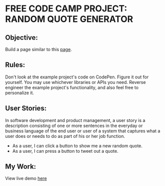 # FREE CODE CAMP PROJECT: RANDOM QUOTE GENERATOR

## Objective:
Build a page similar to this [page](https://codepen.io/AdventureBear/full/vEoVMw).

## Rules:
Don't look at the example project's code on CodePen. Figure it out for yourself. 
You may use whichever libraries or APIs you need.
Reverse engineer the example project's functionality, and also feel free to personalize it.

## User Stories:
In software development and product management, a user story is a description consisting of one or more sentences in the everyday or business language of the end user or user of a system that captures what a user does or needs to do as part of his or her job function.

 - As a user, I can click a button to show me a new random quote.
 - As a user, I can press a button to tweet out a quote.
 
 
 ## My Work:
View live demo [here](https://ahmedtadde-fcc-randomquotes.herokuapp.com/)

